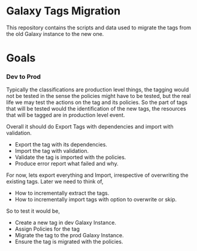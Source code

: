 # Galaxy Tags Migration
This repository contains the scripts and data used to migrate the tags from the old Galaxy instance to the new one.
# Goals
### Dev to Prod
Typically the classifications are production level things, the tagging would not be tested in the sense the policies might have to be tested, but the real life we may test the actions on the tag and its policies. So the part of tags that will be tested would the identification of the new tags, the resources that will be tagged are in production level event. 

Overall it should do Export Tags with dependencies and import with validation.

* Export the tag with its dependencies.
* Import the tag with validation.
* Validate the tag is imported with the policies.
* Produce error report what failed and why.

For now, lets export everything and Import, irrespective of overwriting the existing tags. Later we need to think of, 
* How to incrementally extract the tags.
* How to incrementally import tags with option to overwrite or skip.

So to test it would be,
* Create a new tag in dev Galaxy Instance.
* Assign Policies for the tag
* Migrate the tag to the prod Galaxy Instance.
* Ensure the tag is migrated with the policies.

